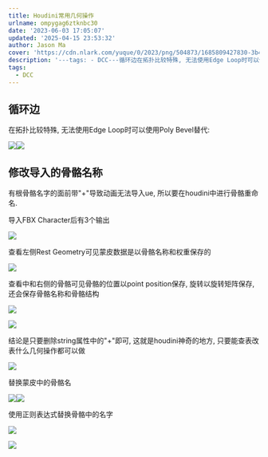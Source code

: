 ```yaml
---
title: Houdini常用几何操作
urlname: ompygag6ztknbc30
date: '2023-06-03 17:05:07'
updated: '2025-04-15 23:53:32'
author: Jason Ma
cover: 'https://cdn.nlark.com/yuque/0/2023/png/504873/1685809427830-3b444944-1f50-4a6e-a870-b85b754661b0.png'
description: '---tags: - DCC---循环边在拓扑比较特殊, 无法使用Edge Loop时可以使用Poly Bevel替代:修改导入的骨骼名称有根骨骼名字的面前带"+"导致动画无法导入ue, 所以要在houdini中进行骨骼重命名.导入FBX Character后有3个输出查看左侧Rest Geo...'
tags:
  - DCC
---
```

## 循环边
在拓扑比较特殊, 无法使用Edge Loop时可以使用Poly Bevel替代:

![](/images/yuqueAssets/174a4089f812f52e6af8649a2073519b.png)![](/images/yuqueAssets/ca8f5aa5e9fb80bb022cc80f0f614eb5.png)



## 修改导入的骨骼名称
有根骨骼名字的面前带"+"导致动画无法导入ue, 所以要在houdini中进行骨骼重命名.



导入FBX Character后有3个输出

![](/images/yuqueAssets/16b11a78cf01270a32d89646cd5adb4b.png)

查看左侧Rest Geometry可见蒙皮数据是以骨骼名称和权重保存的

![](/images/yuqueAssets/c827363c52ccb2c4ab64c74713c1a131.png)

查看中和右侧的骨骼可见骨骼的位置以point position保存, 旋转以旋转矩阵保存, 还会保存骨骼名称和骨骼结构

![](/images/yuqueAssets/2ac842fa27d352fa1d9ab53fd7cfc242.png)

![](/images/yuqueAssets/d7495a0d0ee42c1116cd702b71f21b85.png)

结论是只要删除string属性中的"+"即可, 这就是houdini神奇的地方, 只要能查表改表什么几何操作都可以做

![](/images/yuqueAssets/5182eb42001c20dc243b3814a0a40604.png)

替换蒙皮中的骨骼名

![](/images/yuqueAssets/2e6b7533ce56dd1da290ff1462a28d22.png)![](/images/yuqueAssets/09dbe37b87d52c238839d8729de8565a.png)

使用正则表达式替换骨骼中的名字

![](/images/yuqueAssets/82e23117732e933d87c1c915a941f1fb.png)

![](/images/yuqueAssets/ee4914524d2c7ba384c548fdbb53d5fa.png)

